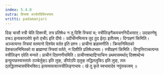 ```yaml
---
index: 5.4.8
sutra: विभाषा अञ्चेरदिक्स्त्रियाम्
vritti: padamanjari
---
```


 दिक् चासौ स्त्री चेति दिक्स्त्री, तत्र प्रतिषेधः न तु दिशि स्त्रियां च; स्त्रीलिङ्गैकवचननिर्देअसात्। उदाहरणेषु ठचःऽ इत्यकारलोपे कृते ठ्चौऽ इति दीर्घः। उदीचीनमित्यत्र तूद ठुद ईत्ऽ इतीत्वम्। दिग्ग्रहणं किमिति। अञ्जत्यन्तः स्त्रियां वतमानो दिश्येव वर्तत इति प्रश्नः। प्राचीना ब्राहामणीति। क्रियानिमितको देशकालनिमितको वा ब्राह्मण्यां स्त्रियां वर्तते, न दिशीति प्रतिषेधाभावः। स्त्रीग्रहणं किमिति। दिग्वृत्तिरञ्चत्यन्तः स्त्रीलिङ्ग एवेति मन्यते। प्राचीनं दिग्रणणीयमिति। प्राचीनशब्दाद्दिग्वाचिनः प्रथमासमर्थाद् दिक्शब्देभ्य इत्युत्पन्नस्यास्तातेः ठञ्चेर्लुक्ऽ इति लुक्, ङीपोऽपि ठ्लुक् तद्धितलुकिऽ इति लुक्, ततः ठ्तद्धितश्चासर्वविभक्तिःऽ इत्यव्ययत्वात्स्त्रीलिङ्गाभावः। खे तु कृते स्वभावादेव नपुंसकत्वम् ॥